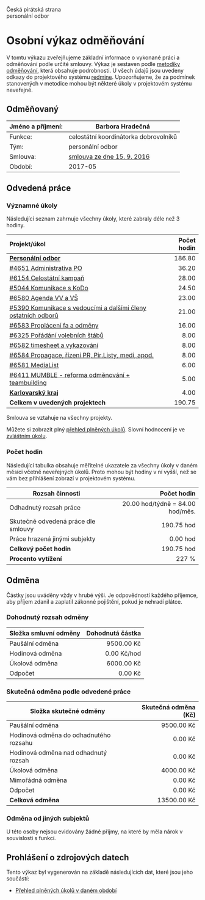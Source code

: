Česká pirátská strana  
personální odbor

Osobní výkaz odměňování
=======================

V tomtu výkazu zveřejňujeme základní informace o vykonané práci a odměňování
podle určité smlouvy. Výkaz je sestaven podle [metodiky odměňování][metodika],
která obsahuje podrobnosti. U všech údajů jsou uvedeny odkazy do projektového
systému [redmine](https://redmine.pirati.cz). Upozorňujeme, že za podmínek
stanovených v metodice mohou být některé úkoly v projektovém systému neveřejné.

Odměňovaný
----------

Jméno a příjmení:                      | Barbora Hradečná
-----------------------                | --------------------
Funkce:                                | celostátní koordinátorka dobrovolníků
Tým:                                   | personální odbor
Smlouva:                               | [smlouva ze dne 15. 9. 2016][smlouva]
Období:                                | 2017-05


Odvedená práce
--------------

### Významné úkoly

Následující seznam zahrnuje všechny úkoly, které zabraly déle než 3 hodiny.

| Projekt/úkol                                                           |   Počet hodin |
|:-----------------------------------------------------------------------|--------------:|
| **[Personální odbor][p42]**                                            |        186.80 |
| [#4651 Administrativa PO][t4651]                                       |         36.20 |
| [#6154 Celostátní kampaň][t6154]                                       |         28.00 |
| [#5044 Komunikace s KoDo][t5044]                                       |         24.50 |
| [#6580 Agenda VV a VŠ][t6580]                                          |         23.00 |
| [#5390 Komunikace s vedoucími a dalšími členy ostatních odborů][t5390] |         21.00 |
| [#6583 Proplácení fa a odměny][t6583]                                  |         16.00 |
| [#6325 Pořádání volebních štábů][t6325]                                |          8.00 |
| [#6582 timesheet a vykazování ][t6582]                                 |          8.00 |
| [#6584 Propagace, řízení PR, Pir.Listy, medi, apod.][t6584]            |          8.00 |
| [#6581 MediaList][t6581]                                               |          6.00 |
| [#6411 MUMBLE - reforma odměnování + teambuilding][t6411]              |          5.00 |
| **[Karlovarský kraj][p65]**                                            |          4.00 |
| **Celkem v uvedených projektech**                                      |        190.75 |

Smlouva se vztahuje na všechny projekty. 

Můžete si zobrazit plný [přehled plněných úkolů][tasklist].
Slovní hodnocení je ve [zvláštním úkolu][hodnoceni].


### Počet hodin

Následující tabulka obsahuje měřitelné ukazatele za všechny úkoly v daném měsíci
včetně neveřejných úkolů. Proto mohou být hodiny v ní vyšší, než se vám bez
přihlášení zobrazí v projektovém systému.

Rozsah činnosti                        | Počet hodin
--------------                         | ----------:
Odhadnutý rozsah práce                 |  20.00 hod/týdně =  84.00 hod/měs.
Skutečně odvedená práce dle smlouvy    | 190.75 hod
Práce hrazená jinými subjekty          |   0.00 hod
**Celkový počet hodin**                | 190.75 hod
**Procento vytížení**                  |  227 %

Odměna
------

Částky jsou uváděny vždy v hrubé výši. Je odpovědností každého příjemce, aby
příjem zdanil a zaplatil zákonné pojištění, pokud je nehradí plátce.

### Dohodnutý rozsah odměny

Složka smluvní odměny                  | Dohodnutá částka
----------------                       | ------------------:
Paušální odměna                        |  9500.00 Kč
Hodinová odměna                        |     0.00 Kč/hod
Úkolová odměna                         |  6000.00 Kč
Odpočet                                |     0.00 Kč

### Skutečná odměna podle odvedené práce

Složka skutečné odměny                 | Skutečná odměna (Kč)
---------------------                  | ---------------------:
Paušální odměna                        |  9500.00 Kč
Hodinová odměna do odhadnutého rozsahu |     0.00 Kč
Hodinová odměna nad odhadnutý rozsah   |     0.00 Kč
Úkolová odměna                         |  4000.00 Kč
Mimořádná odměna                       |     0.00 Kč
Odpočet                                |     0.00 Kč
**Celková odměna**                     | 13500.00 Kč


### Odměna od jiných subjektů

U této osoby nejsou evidovány žádné příjmy, na které by měla nárok v souvislosti s funkcí.


Prohlášení o zdrojových datech
------------------------------

Tento výkaz byl vygenerován na základě následujících dat, které jsou jeho součástí:

* [Přehled plněných úkolů v daném období](user_report.csv)

[hodnoceni]: https://redmine.pirati.cz/issues/4501
[metodika]: https://redmine.pirati.cz/projects/po/wiki/Odmenovani


[p42]: https://redmine.pirati.cz/time_entries?c[]=project&c[]=user&c[]=activity&c[]=issue&c[]=hours&c[]=cf_16&c[]=spent_on&f[]=spent_on&f[]=user_id&f[]=&op[spent_on]=><&op[user_id]==&utf8=%E2%9C%93&v[spent_on][]=2017-05-01&v[spent_on][]=2017-05-31&v[user_id][]=1&v[user_id][]=8&v[user_id][]=9&f[]=project_id&op[project_id]==&v[project_id][]=42

[t4651]: https://redmine.pirati.cz/issues/4651/time_entries?c[]=project&c[]=user&c[]=activity&c[]=issue&c[]=hours&c[]=cf_16&c[]=spent_on&f[]=spent_on&f[]=user_id&f[]=&op[spent_on]=><&op[user_id]==&utf8=%E2%9C%93&v[spent_on][]=2017-05-01&v[spent_on][]=2017-05-31&v[user_id][]=1&v[user_id][]=8&v[user_id][]=9

[t6154]: https://redmine.pirati.cz/issues/6154/time_entries?c[]=project&c[]=user&c[]=activity&c[]=issue&c[]=hours&c[]=cf_16&c[]=spent_on&f[]=spent_on&f[]=user_id&f[]=&op[spent_on]=><&op[user_id]==&utf8=%E2%9C%93&v[spent_on][]=2017-05-01&v[spent_on][]=2017-05-31&v[user_id][]=1&v[user_id][]=8&v[user_id][]=9

[t5044]: https://redmine.pirati.cz/issues/5044/time_entries?c[]=project&c[]=user&c[]=activity&c[]=issue&c[]=hours&c[]=cf_16&c[]=spent_on&f[]=spent_on&f[]=user_id&f[]=&op[spent_on]=><&op[user_id]==&utf8=%E2%9C%93&v[spent_on][]=2017-05-01&v[spent_on][]=2017-05-31&v[user_id][]=1&v[user_id][]=8&v[user_id][]=9

[t6580]: https://redmine.pirati.cz/issues/6580/time_entries?c[]=project&c[]=user&c[]=activity&c[]=issue&c[]=hours&c[]=cf_16&c[]=spent_on&f[]=spent_on&f[]=user_id&f[]=&op[spent_on]=><&op[user_id]==&utf8=%E2%9C%93&v[spent_on][]=2017-05-01&v[spent_on][]=2017-05-31&v[user_id][]=1&v[user_id][]=8&v[user_id][]=9

[t5390]: https://redmine.pirati.cz/issues/5390/time_entries?c[]=project&c[]=user&c[]=activity&c[]=issue&c[]=hours&c[]=cf_16&c[]=spent_on&f[]=spent_on&f[]=user_id&f[]=&op[spent_on]=><&op[user_id]==&utf8=%E2%9C%93&v[spent_on][]=2017-05-01&v[spent_on][]=2017-05-31&v[user_id][]=1&v[user_id][]=8&v[user_id][]=9

[t6583]: https://redmine.pirati.cz/issues/6583/time_entries?c[]=project&c[]=user&c[]=activity&c[]=issue&c[]=hours&c[]=cf_16&c[]=spent_on&f[]=spent_on&f[]=user_id&f[]=&op[spent_on]=><&op[user_id]==&utf8=%E2%9C%93&v[spent_on][]=2017-05-01&v[spent_on][]=2017-05-31&v[user_id][]=1&v[user_id][]=8&v[user_id][]=9

[t6325]: https://redmine.pirati.cz/issues/6325/time_entries?c[]=project&c[]=user&c[]=activity&c[]=issue&c[]=hours&c[]=cf_16&c[]=spent_on&f[]=spent_on&f[]=user_id&f[]=&op[spent_on]=><&op[user_id]==&utf8=%E2%9C%93&v[spent_on][]=2017-05-01&v[spent_on][]=2017-05-31&v[user_id][]=1&v[user_id][]=8&v[user_id][]=9

[t6582]: https://redmine.pirati.cz/issues/6582/time_entries?c[]=project&c[]=user&c[]=activity&c[]=issue&c[]=hours&c[]=cf_16&c[]=spent_on&f[]=spent_on&f[]=user_id&f[]=&op[spent_on]=><&op[user_id]==&utf8=%E2%9C%93&v[spent_on][]=2017-05-01&v[spent_on][]=2017-05-31&v[user_id][]=1&v[user_id][]=8&v[user_id][]=9

[t6584]: https://redmine.pirati.cz/issues/6584/time_entries?c[]=project&c[]=user&c[]=activity&c[]=issue&c[]=hours&c[]=cf_16&c[]=spent_on&f[]=spent_on&f[]=user_id&f[]=&op[spent_on]=><&op[user_id]==&utf8=%E2%9C%93&v[spent_on][]=2017-05-01&v[spent_on][]=2017-05-31&v[user_id][]=1&v[user_id][]=8&v[user_id][]=9

[t6581]: https://redmine.pirati.cz/issues/6581/time_entries?c[]=project&c[]=user&c[]=activity&c[]=issue&c[]=hours&c[]=cf_16&c[]=spent_on&f[]=spent_on&f[]=user_id&f[]=&op[spent_on]=><&op[user_id]==&utf8=%E2%9C%93&v[spent_on][]=2017-05-01&v[spent_on][]=2017-05-31&v[user_id][]=1&v[user_id][]=8&v[user_id][]=9

[t6411]: https://redmine.pirati.cz/issues/6411/time_entries?c[]=project&c[]=user&c[]=activity&c[]=issue&c[]=hours&c[]=cf_16&c[]=spent_on&f[]=spent_on&f[]=user_id&f[]=&op[spent_on]=><&op[user_id]==&utf8=%E2%9C%93&v[spent_on][]=2017-05-01&v[spent_on][]=2017-05-31&v[user_id][]=1&v[user_id][]=8&v[user_id][]=9

[p65]: https://redmine.pirati.cz/time_entries?c[]=project&c[]=user&c[]=activity&c[]=issue&c[]=hours&c[]=cf_16&c[]=spent_on&f[]=spent_on&f[]=user_id&f[]=&op[spent_on]=><&op[user_id]==&utf8=%E2%9C%93&v[spent_on][]=2017-05-01&v[spent_on][]=2017-05-31&v[user_id][]=1&v[user_id][]=8&v[user_id][]=9&f[]=project_id&op[project_id]==&v[project_id][]=65



[tasklist]: https://redmine.pirati.cz/time_entries?c[]=project&c[]=user&c[]=activity&c[]=issue&c[]=hours&c[]=cf_16&c[]=spent_on&f[]=spent_on&f[]=user_id&f[]=&op[spent_on]=><&op[user_id]==&utf8=%E2%9C%93&v[spent_on][]=2017-05-01&v[spent_on][]=2017-05-31&v[user_id][]=189

[smlouva]: https://smlouvy.pirati.cz/smlouvy/2016/09/15/koordobrov/
